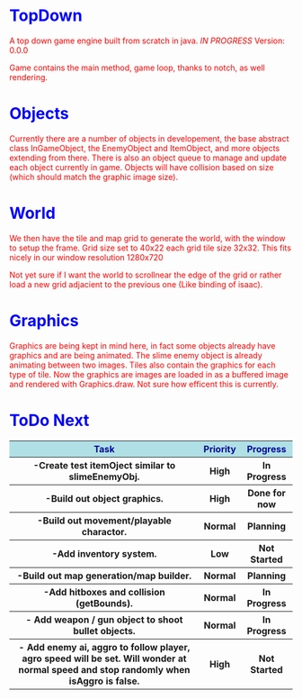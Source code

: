 <style>
.tableTop {
  background-color: powderblue;
  color: 999;
  }
h1   {color: blue;}
p    {color: red;}
</style>


# TopDown
A top down game engine built from scratch in java.
*IN PROGRESS*
Version: 0.0.0

Game contains the main method, game loop, thanks to notch, as well rendering.
# Objects
Currently there are a number of objects in developement, the base abstract class InGameObject, the EnemyObject and ItemObject, and more objects extending from there.
There is also an object queue to manage and update each object currently in game.
Objects will have collision based on size (which should match the graphic image size). 
# World
We then have the tile and map grid to generate the world, with the window to setup the frame.
Grid size set to 40x22 each grid tile size 32x32. This fits nicely in our window resolution 1280x720

Not yet sure if I want the world to scrollnear the edge of the grid or rather load a new grid adjacient to the previous one (Like binding of isaac).


# Graphics
Graphics are being kept in mind here, in fact some objects already have graphics and are being animated. The slime enemy object is already animating between two images.
Tiles also contain the graphics for each type of tile.
Now the graphics are images are loaded in as a buffered image and rendered with Graphics.draw. Not sure how efficent this is currently.


# ToDo Next
<table>
  <tr class="tableTop">
    <th>Task</th>
    <th>Priority</th>
    <th>Progress</th>
  </tr>
  <tr>
    <th>-Create test itemOject similar to slimeEnemyObj.</th>
    <th>High</th>
    <th>In Progress</th>
  </tr>
  <tr>
    <th>-Build out object graphics.</th>
    <th>High</th>
    <th>Done for now</th>
  </tr>
  <tr>
    <th>-Build out movement/playable charactor.</th>
    <th>Normal</th>
    <th>Planning</th>
  </tr>
  <tr>
    <th>-Add inventory system.</th>
    <th>Low</th>
    <th>Not Started</th>
  </tr>
  <tr>
    <th>-Build out map generation/map builder.</th>
    <th>Normal</th>
    <th>Planning</th>
  </tr>
  <tr>
    <th>-Add hitboxes and collision (getBounds).</th>
    <th>Normal</th>
    <th>In Progress</th>
  </tr>
  <tr>
    <th>- Add weapon / gun object to shoot bullet objects.</th>
    <th>Normal</th>
    <th>In Progress</th>
  </tr>
  <tr>
    <th>- Add enemy ai, aggro to follow player, agro speed will be set. Will wonder at normal speed and stop randomly when isAggro is false.</th>
    <th>High</th>
    <th>Not Started</th>
  </tr>
</table>










